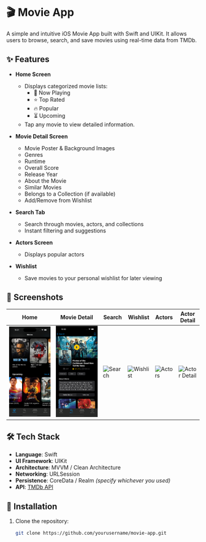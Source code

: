 # 🎬 Movie App

A simple and intuitive iOS Movie App built with Swift and UIKit. It allows users to browse, search, and save movies using real-time data from TMDb.

## ✨ Features

- **Home Screen**  
  - Displays categorized movie lists:
    - 🎥 Now Playing  
    - ⭐ Top Rated  
    - 🔥 Popular  
    - ⏳ Upcoming  
  - Tap any movie to view detailed information.

- **Movie Detail Screen**  
  - Movie Poster & Background Images  
  - Genres  
  - Runtime  
  - Overall Score  
  - Release Year  
  - About the Movie  
  - Similar Movies  
  - Belongs to a Collection (if available)  
  - Add/Remove from Wishlist  

- **Search Tab**  
  - Search through movies, actors, and collections  
  - Instant filtering and suggestions

- **Actors Screen**  
  - Displays popular actors

- **Wishlist**  
  - Save movies to your personal wishlist for later viewing

## 📸 Screenshots

| Home | Movie Detail | Search | Wishlist | Actors | Actor Detail |
|------|---------------|--------|----------|--------|---------------|
| ![Home](https://github.com/Elnur416/MovieApp/blob/a2c7aced12e9359be77cead87aef6ee23e9990d1/Simulator%20Screenshot%20-%20iPhone%2016%20Pro%20-%202025-08-04%20at%2015.21.11.png) | ![Detail](https://github.com/Elnur416/MovieApp/blob/ce54d0a7c0a1b24866284ed3134e7792871a4de3/Simulator%20Screenshot%20-%20iPhone%2016%20Pro%20-%202025-08-04%20at%2015.30.27.png) | ![Search](screenshots/search.png) | ![Wishlist](screenshots/wishlist.png) | ![Actors](screenshots/actors.png) | ![Actor Detail](screenshots/actor_detail.png) |
## 🛠 Tech Stack

- **Language**: Swift  
- **UI Framework**: UIKit  
- **Architecture**: MVVM / Clean Architecture  
- **Networking**: URLSession  
- **Persistence**: CoreData / Realm *(specify whichever you used)*  
- **API**: [TMDb API](https://developer.themoviedb.org/)

## 🚀 Installation

1. Clone the repository:
   ```bash
   git clone https://github.com/yourusername/movie-app.git
